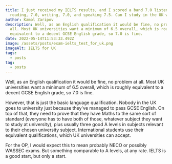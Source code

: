 ```yaml
---
title: I just received my IELTS results, and I scored a band 7.0 listening 6.5,
  reading, 7.0, writing, 7.0, and speaking 7.5. Can I study in the UK with this?
author: Kamol Zaripov
description: Well, as an English qualification it would be fine, no problem at
  all. Most UK universities want a minimum of 6.5 overall, which is roughly
  equivalent to a decent GCSE English grade, so 7.0 is fine.
date: 2022-05-14T11:53:33.492Z
image: /assets/posts/exam-ielts_test_for_uk.png
imageAlt: IELTS for UK
tags:
  - posts
tag:
  - posts
---
```


Well, as an English qualification it would be fine, no problem at all. Most UK universities want a minimum of 6.5 overall, which is roughly equivalent to a decent GCSE English grade, so 7.0 is fine.

However, that is just the basic language qualification. Nobody in the UK goes to university just because they've managed to pass GCSE English. On top of that, they need to prove that they have Maths to the same sort of standard (everyone has to have both of those, whatever subject they want to study at university), plus usually three good A levels in subjects relevant to their chosen university subject. International students use their equivalent qualifications, which UK universities can accept.

For the OP, I would expect this to mean probably NECO or possibly WASSEC exams. But something comparable to A levels, at any rate. IELTS is a good start, but only a start.
